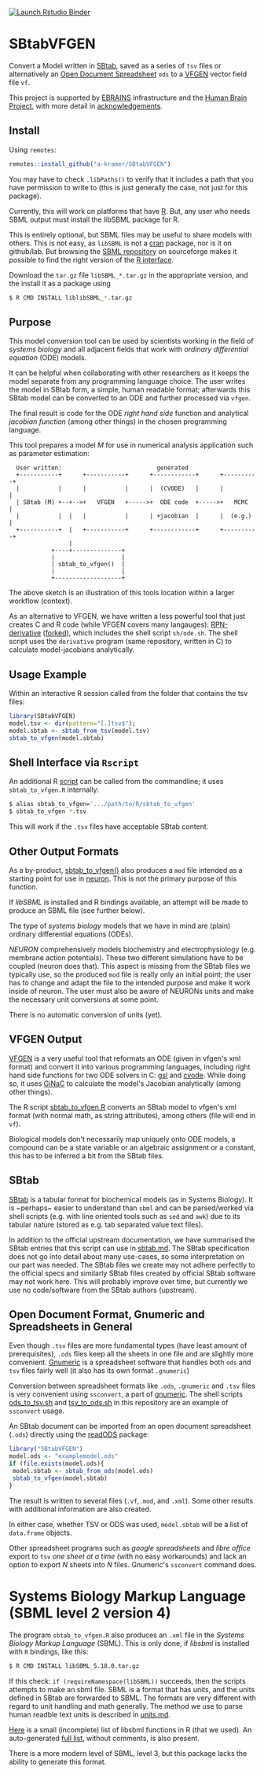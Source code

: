 <!-- badges: start -->
[![Launch Rstudio Binder](http://mybinder.org/badge_logo.svg)](https://mybinder.org/v2/gh/a-kramer/SBtabVFGEN/master?urlpath=rstudio)
<!-- badges: end -->

# SBtabVFGEN

Convert a Model written in [SBtab](https://www.sbtab.net/), saved as a
series of `tsv` files or alternatively an [Open Document
Spreadsheet](https://www.documentfoundation.org/) `ods` to a
[VFGEN](https://warrenweckesser.github.io/vfgen/) vector field file
`vf`.

This project is supported by [EBRAINS](https://ebrains.eu)
infrastructure and the [Human Brain
Project](https://www.humanbrainproject.eu), with more detail in [acknowledgements](./ACKNOWLEDGMENTS.md).

## Install

Using `remotes`:
```R
remotes::install_github("a-kramer/SBtabVFGEN")
```
You may have to check `.libPaths()` to verify that it includes a path
that you have permission to write to (this is just generally the case,
not just for this package).

Currently, this will work on platforms that have
[R](https://www.r-project.org/). But, any user who needs SBML output
must install the libSBML package for R. 

This is entirely optional, but SBML files may be useful to share
models with others. This is not easy, as `libSBML` is not a
[cran](https://cran.r-project.org/) package, nor is it on
github/lab. But browsing the [SBML
repository](https://sourceforge.net/p/sbml/libsbml/) on sourceforge
makes it possible to find the right version of the [R
interface](https://sourceforge.net/projects/sbml/files/libsbml/5.18.0/stable/R%20interface/).

Download the `tar.gz` file `libSBML_*.tar.gz` in the appropriate
version, and the install it as a package using

```sh
$ R CMD INSTALL liblibSBML_*.tar.gz
```

## Purpose

This model conversion tool can be used by scientists working in the
field of _systems biology_ and all adjacent fields that work with
_ordinary differential equation_ (ODE) models. 

It can be helpful when collaborating with other researchers as it keeps
the model separate from any programming language choice. The user writes the model
in SBtab form, a simple, human readable format; afterwards this SBtab
model can be converted to an ODE and further processed via `vfgen`.

The final result is code for the ODE _right hand side_ function and
analytical _jacobian function_ (among other things) in the chosen
programming language.

This tool prepares a model _M_ for use in numerical analysis application
such as parameter estimation:

```
  User written:                           generated
  +-----------+      +-----------+      +------------+      +----------+
  |           |      |           |      |  (CVODE)   |      |          |
  | SBtab (M) +--+-->+   VFGEN   +----->+  ODE code  +----->+   MCMC   |
  |           |  |   |           |      | +jacobian  |      |  (e.g.)  |
  +-----------+  |   +-----------+      +------------+      +----------+
                 |
            +----+--------------+
            |                   |
            | sbtab_to_vfgen()  |
            |                   |
            +-------------------+
```

The above sketch is an illustration of this tools location within a
larger workflow (context).

As an alternative to VFGEN, we have written a less powerful tool that
just creates C and R code (while VFGEN covers many langauges):
[RPN-derivative](icpm-kth/RPN-derivative)
([forked](andrei-k/RPN-derivative)), which includes the shell script
`sh/ode.sh`. The shell script uses the `derivative` program (same
repository, written in C) to calculate model-jacobians analytically.

## Usage Example

Within an interactive R session called from the folder that contains
the tsv files:
```R
library(SBtabVFGEN)
model.tsv <- dir(pattern="[.]tsv$");
model.sbtab <- sbtab_from_tsv(model.tsv)
sbtab_to_vfgen(model.sbtab)
```

## Shell Interface via `Rscript`

An additional R [script](./R/sbtab_to_vfgen) can be called from the commandline; it uses `sbtab_to_vfgen.R` internally:
```bash
$ alias sbtab_to_vfgen='.../path/to/R/sbtab_to_vfgen'
$ sbtab_to_vfgen *.tsv
```
This will work if the `.tsv` files have acceptable SBtab content.

## Other Output Formats 

As a by-product, [sbtab_to_vfgen()](./R/sbtab_to_vfgen.R) also produces
a `mod` file intended as a starting point for use in
[neuron](https://neuron.yale.edu/neuron/). This is not the primary
purpose of this function.

If _libSBML_ is installed and R bindings available, an attempt will be
made to produce an SBML file (see further below).

The type of _systems biology_ models that we have in mind are
(plain) ordinary differential equations (ODEs). 

_NEURON_ comprehensively models biochemistry and electrophysiology
(e.g. membrane action potentials). These two different simulations
have to be coupled (neuron does that). This aspect is missing from the
SBtab files we typically use, so the produced `mod` file is really
only an initial point; the user has to change and adapt the file to
the intended purpose and make it work inside of neuron. The user must
also be aware of NEURONs units and make the necessary unit
conversions at some point.

There is no automatic conversion of units (yet).


## VFGEN Output

[VFGEN](https://github.com/WarrenWeckesser/vfgen) is a very useful
tool that reformats an ODE (given in vfgen's xml format) and
convert it into various programming languages, including right hand
side functions for two ODE solvers in C:
[gsl](https://www.gnu.org/software/gsl/doc/html/ode-initval.html) and
[cvode](https://computing.llnl.gov/projects/sundials/cvode). While
doing so, it uses [GiNaC](https://ginac.de/) to calculate the model's
Jacobian analytically (among other things). 

The R script [sbtab_to_vfgen.R](./sbtab_to_vfgen.R) converts an SBtab
model to vfgen's xml format (with normal math, as string attributes),
among others (file will end in `vf`).

Biological models don't necessarily map uniquely onto ODE models, a
compound can be a state variable or an algebraic assignment or a
constant, this has to be inferred a bit from the SBtab files.

## SBtab

[SBtab](https://www.sbtab.net/) is a tabular format for biochemical
models (as in Systems Biology). It is ~perhaps~ easier to understand
than `sbml` and can be parsed/worked via shell scripts (e.g. with line
oriented tools such as `sed` and `awk`) due to its tabular nature
(stored as e.g. tab separated value text files).

In addition to the official upstream documentation, we have summarised
the SBtab entries that this script can use in
[sbtab.md](./docs/sbtab.md). The SBtab specification does not go into
detail about many use-cases, so some interpretation on our part was
needed. The SBtab files we create may not adhere perfectly to the
official specs and similarly SBtab files created by official SBtab
software may not work here. This will probably improve over time, but
currently we use no code/software from the SBtab authors (upstream).

## Open Document Format, Gnumeric and Spreadsheets in General

Even though `.tsv` files are more fundamental types (have least amount
of prerequisites), `.ods` files keep all the sheets in one file and
are slightly more convenient. [Gnumeric](http://www.gnumeric.org/) is
a spreadsheet software that handles both `ods` and `tsv` files fairly
well (it also has its own format `.gnumeric`)

Conversion between spreadsheet formats like `.ods`, `.gnumeric` and
`.tsv` files is very convenient using `ssconvert`, a part of
[gnumeric](http://www.gnumeric.org/). The shell scripts
[ods_to_tsv.sh](./ods_to_tsv.sh) and [tsv_to_ods.sh](./tsv_to_ods.sh)
in this repository are an example of `ssconvert` usage.

An SBtab document can be imported from an open document spreadsheet
(`.ods`) directly using the
[readODS](https://cran.r-project.org/web/packages/readODS/index.html)
package:

```R
library("SBtabVFGEN")
model.ods <- "examplemodel.ods" 
if (file.exists(model.ods){
 model.sbtab <- sbtab_from_ods(model.ods)
 sbtab_to_vfgen(model.sbtab)
}
```

The result is written to several files (`.vf`,`.mod`, and
`.xml`). Some other results with additional information are also
created.

In either case, whether TSV or ODS was used, `model.sbtab` will be a
list of `data.frame` objects.

Other spreadsheet programs such as _google spreadsheets_ and _libre
office_ export to `tsv` _one sheet at a time_ (with no easy
workarounds) and lack an option to export _N_ sheets into _N_
files. Gnumeric's `ssconvert` command does.

# Systems Biology Markup Language (SBML level 2 version 4)

The program `sbtab_to_vfgen.R` also produces an `.xml` file in the _Systems Biology Markup Language_ (SBML).
This is only done, if _libsbml_ is installed with `R` bindings, like this:

```bash
$ R CMD INSTALL libSBML_5.18.0.tar.gz
```

If this check: `if (requireNamespace(libSBML))` succeeds, then the
scripts attempts to make an sbml file. SBML is a format that has
units, and the units defined in SBtab are forwarded to SBML. The
formats are very different with regard to unit handling and math
generally. The method we use to parse human readble text units is
described in [units.md](./docs/units.md).

[Here](./docs/libsbml.md) is a small (incomplete) list of libsbml
functions in R (that we used). An auto-generated [full
list](./libSBMLused.md), without comments, is also present.

There is a more modern level of SBML, level 3, but this package lacks
the ability to generate this format.

